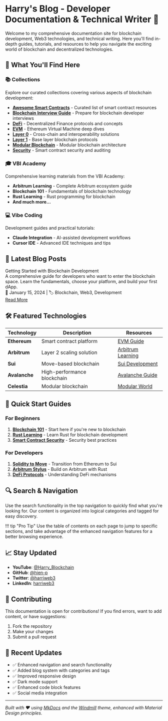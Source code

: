 # Harry's Blog - Developer Documentation & Technical Writer 🚀

Welcome to my comprehensive documentation site for blockchain development, Web3 technologies, and technical writing. Here you'll find in-depth guides, tutorials, and resources to help you navigate the exciting world of blockchain and decentralized technologies.

## 🎯 What You'll Find Here

### 📚 Collections
Explore our curated collections covering various aspects of blockchain development:

- **[Awesome Smart Contracts](collections/Awesome%20Smart%20Contracts.md)** - Curated list of smart contract resources
- **[Blockchain Interview Guide](collections/Blockchain%20Interview%20Guide/)** - Prepare for blockchain developer interviews
- **[DeFi](collections/Defi/)** - Decentralized Finance protocols and concepts
- **[EVM](collections/EVM/)** - Ethereum Virtual Machine deep dives
- **[Layer 0](collections/Layer_0/)** - Cross-chain and interoperability solutions
- **[Layer 1](collections/Layer_1/)** - Base layer blockchain protocols
- **[Modular Blockchain](collections/Modular_blockchain/)** - Modular blockchain architecture
- **[Security](collections/security%20researcher/)** - Smart contract security and auditing

### 🎓 VBI Academy
Comprehensive learning materials from the VBI Academy:

- **Arbitrum Learning** - Complete Arbitrum ecosystem guide
- **Blockchain 101** - Fundamentals of blockchain technology
- **Rust Learning** - Rust programming for blockchain
- **And much more...**

### 💻 Vibe Coding
Development guides and practical tutorials:

- **Claude Integration** - AI-assisted development workflows
- **Cursor IDE** - Advanced IDE techniques and tips

## 🚀 Latest Blog Posts

<div class="blog-preview">
  <div class="card">
    <div class="card-title">Getting Started with Blockchain Development</div>
    <div class="card-content">
      A comprehensive guide for developers who want to enter the blockchain space. Learn the fundamentals, choose your platform, and build your first dApp.
    </div>
    <div class="blog-post-meta">
      📅 January 15, 2024 | 🏷️ Blockchain, Web3, Development
    </div>
    <a href="blog/2024-01-15-getting-started-with-blockchain-development.html" class="btn btn-primary">Read More</a>
  </div>
</div>

## 🛠️ Featured Technologies

| Technology | Description | Resources |
|------------|-------------|-----------|
| **Ethereum** | Smart contract platform | [EVM Guide](collections/EVM/) |
| **Arbitrum** | Layer 2 scaling solution | [Arbitrum Learning](What_I_learned_from_VBI_Academy/Arbitrum_learning/) |
| **Sui** | Move-based blockchain | [Sui Development](collections/Layer_1/Everything%20that%20Sui%20devs%20have%20to%20know/) |
| **Avalanche** | High-performance blockchain | [Avalanche Guide](collections/Layer_1/Avalanche/) |
| **Celestia** | Modular blockchain | [Modular World](collections/Modular_blockchain/Celestia/) |

## 🎯 Quick Start Guides

### For Beginners
1. **[Blockchain 101](What_I_learned_from_VBI_Academy/Blockchain_101_course/intro.md)** - Start here if you're new to blockchain
2. **[Rust Learning](What_I_learned_from_VBI_Academy/Rust%20learning%20course/00-introduction.md)** - Learn Rust for blockchain development
3. **[Smart Contract Security](collections/How%20to%20secure%20Smart%20Contracts.md)** - Security best practices

### For Developers
1. **[Solidity to Move](collections/Layer_1/Everything%20that%20Sui%20devs%20have%20to%20know/Individial%20articles%20/Solidity-to-move.md)** - Transition from Ethereum to Sui
2. **[Arbitrum Stylus](What_I_learned_from_VBI_Academy/Arbitrum_learning/Build%20with%20Stylus/)** - Build on Arbitrum with Rust
3. **[DeFi Protocols](collections/Defi/)** - Understanding DeFi mechanisms

## 🔍 Search & Navigation

Use the search functionality in the top navigation to quickly find what you're looking for. Our content is organized into logical categories and tagged for easy discovery.

!!! tip "Pro Tip"
    Use the table of contents on each page to jump to specific sections, and take advantage of the enhanced navigation features for a better browsing experience.

## 📈 Stay Updated

- **YouTube**: [@Harry_Blockchain](https://www.youtube.com/@Harry_Blockchain)
- **GitHub**: [@hien-p](https://github.com/hien-p)
- **Twitter**: [@harriweb3](https://twitter.com/harriweb3)
- **LinkedIn**: [harriweb3](https://linkedin.com/in/harriweb3)

## 🤝 Contributing

This documentation is open for contributions! If you find errors, want to add content, or have suggestions:

1. Fork the repository
2. Make your changes
3. Submit a pull request

## 📝 Recent Updates

- ✅ Enhanced navigation and search functionality
- ✅ Added blog system with categories and tags
- ✅ Improved responsive design
- ✅ Dark mode support
- ✅ Enhanced code block features
- ✅ Social media integration

---

*Built with ❤️ using [MkDocs](https://www.mkdocs.org/) and the [Windmill](https://github.com/gristlabs/mkdocs-windmill) theme, enhanced with Material Design principles.*

